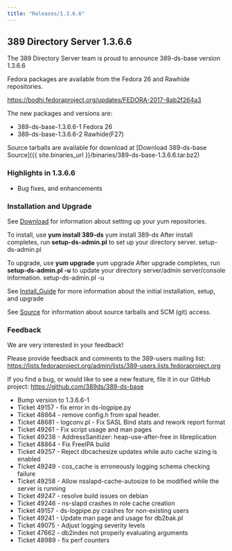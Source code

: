 ```yaml
---
title: "Releases/1.3.6.6"
---
```

389 Directory Server 1.3.6.6
-----------------------------

The 389 Directory Server team is proud to announce 389-ds-base version 1.3.6.6

Fedora packages are available from the Fedora 26 and Rawhide repositories.

https://bodhi.fedoraproject.org/updates/FEDORA-2017-8ab2f264a3

The new packages and versions are:

-   389-ds-base-1.3.6.6-1  Fedora 26
-   389-ds-base-1.3.6.6-2  Rawhide(F27)

Source tarballs are available for download at [Download 389-ds-base Source]({{ site.binaries_url }}/binaries/389-ds-base-1.3.6.6.tar.bz2)

### Highlights in 1.3.6.6

-   Bug fixes, and enhancements

### Installation and Upgrade

See [Download](../download.html) for information about setting up your yum repositories.

To install, use **yum install 389-ds** yum install 389-ds After install completes, run **setup-ds-admin.pl** to set up your directory server. setup-ds-admin.pl

To upgrade, use **yum upgrade** yum upgrade After upgrade completes, run **setup-ds-admin.pl -u** to update your directory server/admin server/console information. setup-ds-admin.pl -u

See [Install\_Guide](../legacy/install-guide.html) for more information about the initial installation, setup, and upgrade

See [Source](../development/source.html) for information about source tarballs and SCM (git) access.

### Feedback

We are very interested in your feedback!

Please provide feedback and comments to the 389-users mailing list: <https://lists.fedoraproject.org/admin/lists/389-users.lists.fedoraproject.org>

If you find a bug, or would like to see a new feature, file it in our GitHub project: <https://github.com/389ds/389-ds-base>

- Bump version to 1.3.6.6-1
- Ticket 49157 - fix error in ds-logpipe.py
- Ticket 48864 - remove config.h from spal header.
- Ticket 48681 - logconv.pl - Fix SASL Bind stats and rework report format
- Ticket 49261 - Fix script usage and man pages
- Ticket 49238 - AddressSanitizer: heap-use-after-free in libreplication
- Ticket 48864 - Fix FreeIPA build
- Ticket 49257 - Reject dbcachesize updates while auto cache sizing is enabled
- Ticket 49249 - cos_cache is erroneously logging schema checking failure
- Ticket 49258 - Allow nsslapd-cache-autosize to be modified while the server is running
- Ticket 49247 - resolve build issues on debian
- Ticket 49246 - ns-slapd crashes in role cache creation
- Ticket 49157 - ds-logpipe.py crashes for non-existing users
- Ticket 49241 - Update man page and usage for db2bak.pl
- Ticket 49075 - Adjust logging severity levels
- Ticket 47662 - db2index not properly evaluating arguments
- Ticket 48989 - fix perf counters



